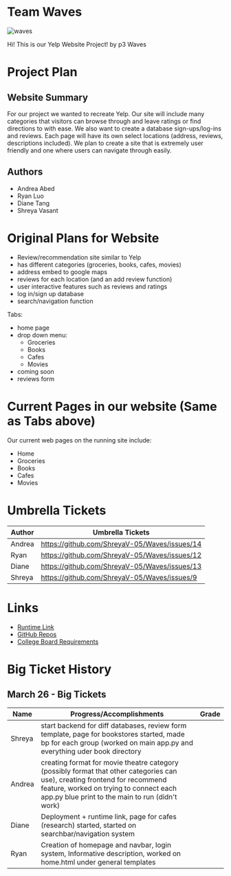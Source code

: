 # Team Waves
![waves](https://thumbs.gfycat.com/BlandSeparateAmericanpainthorse-max-14mb.gif)

Hi! This is our Yelp Website Project! by p3 Waves
# Project Plan
## Website Summary
For our project we wanted to recreate Yelp. Our site will include many categories that visitors can browse through and leave ratings or find directions to with ease. We also want to create a database sign-ups/log-ins and reviews. Each page will have its own select locations (address, reviews, descriptions included). We plan to create a site that is extremely user friendly and one where users can navigate through easily.
## Authors
* Andrea Abed
* Ryan Luo
* Diane Tang
* Shreya Vasant

# Original Plans for Website
* Review/recommendation site similar to Yelp
* has different categories (groceries, books, cafes, movies)
* address embed to google maps
* reviews for each location (and an add review function)
* user interactive features such as reviews and ratings
* log in/sign up database
* search/navigation function

Tabs: 
* home page
* drop down menu: 
  * Groceries
  * Books
  * Cafes
  * Movies
* coming soon
* reviews form


# Current Pages in our website (Same as Tabs above)
Our current web pages on the running site include:
* Home
* Groceries
*  Books
*  Cafes
*  Movies


# Umbrella Tickets
| Author | Umbrella Tickets |
| -------- | ----------- |
|Andrea| https://github.com/ShreyaV-05/Waves/issues/14 |
|Ryan| https://github.com/ShreyaV-05/Waves/issues/12|
|Diane|https://github.com/ShreyaV-05/Waves/issues/13|
|Shreya| https://github.com/ShreyaV-05/Waves/issues/9 |


# Links
* [Runtime Link](http://72.197.230.181:8080/)
* [GitHub Repos](https://github.com/ShreyaV-05/Waves/blob/main/README.md)
* [College Board Requirements](https://apcentral.collegeboard.org/pdf/ap-computer-science-principles-course-and-exam-description.pdf?course=ap-computer-science-principles)


# Big Ticket History

## March 26 - Big Tickets
|Name  |Progress/Accomplishments   |Grade   |
|---|---|---|
|Shreya   |start backend for diff databases, review form template, page for bookstores started, made bp for each group (worked on main app.py and everything uder book directory| |
|Andrea   | creating format for movie theatre category (possibly format that other categories can use), creating frontend for recommend feature, worked on trying to connect each app.py blue print to the main to run (didn't work)| |
|Diane   |Deployment + runtime link, page for cafes (research) started, started on searchbar/navigation system |  |
|Ryan  |Creation of homepage and navbar, login system, Informative description, worked on home.html under general templates|  |
